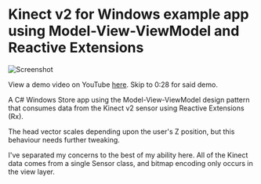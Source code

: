 # Kinect v2 for Windows example app using Model-View-ViewModel and Reactive Extensions

![Screenshot](https://pbs.twimg.com/media/B9WwHtmIUAID5cU.jpg:medium)

View a demo video on YouTube [here](https://www.youtube.com/watch?v=1aqxnynKuqQ). Skip to 0:28 for said demo.

A C# Windows Store app using the Model-View-ViewModel design pattern that consumes data from the Kinect v2 sensor using Reactive Extensions (Rx).

The head vector scales depending upon the user's Z position, but this behaviour needs further tweaking.

I've separated my concerns to the best of my ability here. All of the Kinect data comes from a single Sensor class, and bitmap encoding only occurs in the view layer.
